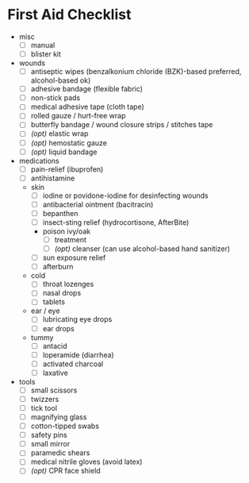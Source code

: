 # First Aid Checklist

- misc
  - [ ] manual
  - [ ] blister kit
- wounds
  - [ ] antiseptic wipes (benzalkonium chloride (BZK)-based preferred, alcohol-based ok)
  - [ ] adhesive bandage (flexible fabric)
  - [ ] non-stick pads
  - [ ] medical adhesive tape (cloth tape)
  - [ ] rolled gauze / hurt-free wrap
  - [ ] butterfly bandage / wound closure strips / stitches tape
  - [ ] _(opt)_ elastic wrap
  - [ ] _(opt)_ hemostatic gauze
  - [ ] _(opt)_ liquid bandage
- medications
  - [ ] pain-relief (ibuprofen)
  - [ ] antihistamine
  - skin
    - [ ] iodine or povidone-iodine for desinfecting wounds
    - [ ] antibacterial ointment (bacitracin)
    - [ ] bepanthen
    - [ ] insect-sting relief (hydrocortisone, AfterBite)
    - poison ivy/oak
      - [ ] treatment
      - [ ] _(opt)_ cleanser (can use alcohol-based hand sanitizer)
    - [ ] sun exposure relief
    - [ ] afterburn
  - cold
    - [ ] throat lozenges
    - [ ] nasal drops
    - [ ] tablets
  - ear / eye
    - [ ] lubricating eye drops
    - [ ] ear drops
  - tummy
    - [ ] antacid
    - [ ] loperamide (diarrhea)
    - [ ] activated charcoal
    - [ ] laxative
- tools
  - [ ] small scissors
  - [ ] twizzers
  - [ ] tick tool
  - [ ] magnifying glass
  - [ ] cotton-tipped swabs
  - [ ] safety pins
  - [ ] small mirror
  - [ ] paramedic shears
  - [ ] medical nitrile gloves (avoid latex)
  - [ ] _(opt)_ CPR face shield
